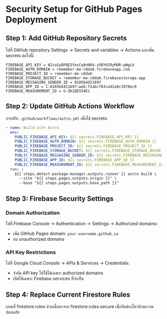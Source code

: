 # Security Setup for GitHub Pages Deployment

## Step 1: Add GitHub Repository Secrets

ไปที่ GitHub repository Settings → Secrets and variables → Actions และเพิ่ม secrets ต่อไปนี้:

```
FIREBASE_API_KEY = AIzaSyDPQE3fesCq9nN84-zVBYHJRyMUR-pWgLk
FIREBASE_AUTH_DOMAIN = remember-me-c8da6.firebaseapp.com
FIREBASE_PROJECT_ID = remember-me-c8da6
FIREBASE_STORAGE_BUCKET = remember-me-c8da6.firebasestorage.app
FIREBASE_MESSAGING_SENDER_ID = 818564421697
FIREBASE_APP_ID = 1:818564421697:web:f2abcf83ca42a9c3978ec0
FIREBASE_MEASUREMENT_ID = G-ZK2QES54E1
```

## Step 2: Update GitHub Actions Workflow

การปรับ `.github/workflows/astro.yml` เพื่อใช้ secrets:

```yaml
- name: Build with Astro
  env:
    PUBLIC_FIREBASE_API_KEY: ${{ secrets.FIREBASE_API_KEY }}
    PUBLIC_FIREBASE_AUTH_DOMAIN: ${{ secrets.FIREBASE_AUTH_DOMAIN }}
    PUBLIC_FIREBASE_PROJECT_ID: ${{ secrets.FIREBASE_PROJECT_ID }}
    PUBLIC_FIREBASE_STORAGE_BUCKET: ${{ secrets.FIREBASE_STORAGE_BUCKET }}
    PUBLIC_FIREBASE_MESSAGING_SENDER_ID: ${{ secrets.FIREBASE_MESSAGING_SENDER_ID }}
    PUBLIC_FIREBASE_APP_ID: ${{ secrets.FIREBASE_APP_ID }}
    PUBLIC_FIREBASE_MEASUREMENT_ID: ${{ secrets.FIREBASE_MEASUREMENT_ID }}
  run: |
    ${{ steps.detect-package-manager.outputs.runner }} astro build \
      --site "${{ steps.pages.outputs.origin }}" \
      --base "${{ steps.pages.outputs.base_path }}"
```

## Step 3: Firebase Security Settings

### Domain Authorization
ไปที่ Firebase Console → Authentication → Settings → Authorized domains:
- เพิ่ม GitHub Pages domain: `your-username.github.io`
- ลบ unauthorized domains

### API Key Restrictions  
ไปที่ Google Cloud Console → APIs & Services → Credentials:
- จำกัด API key ให้ใช้ได้เฉพาะ authorized domains
- เปิดใช้เฉพาะ Firebase services ที่จำเป็น

## Step 4: Replace Current Firestore Rules

แทนที่ firestore.rules ด้วยเนื้อหาจาก firestore.rules.secure เพื่อปิดช่องโหว่ด้านความปลอดภัย
